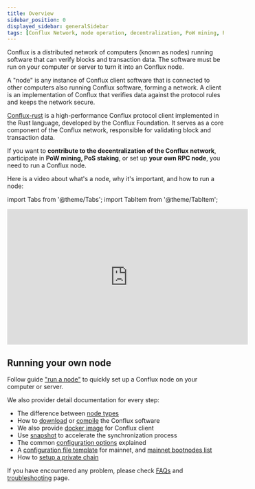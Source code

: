 ```yaml
---
title: Overview
sidebar_position: 0
displayed_sidebar: generalSidebar
tags: [Conflux Network, node operation, decentralization, PoW mining, PoS staking, RPC node, Conflux-rust, client software, network security, transaction validation, block verification, node types, node setup, node configuration, snapshot tool, troubleshooting]
---
```


Conflux is a distributed network of computers (known as nodes) running software that can verify blocks and transaction data. The software must be run on your computer or server to turn it into an Conflux node.

A "node" is any instance of Conflux client software that is connected to other computers also running Conflux software, forming a network. A client is an implementation of Conflux that verifies data against the protocol rules and keeps the network secure. 

[Conflux-rust](https://github.com/conflux-chain/conflux-rust) is a high-performance Conflux protocol client implemented in the Rust language, developed by the Conflux Foundation. It serves as a core component of the Conflux network, responsible for validating block and transaction data.

If you want to **contribute to the decentralization of the Conflux network**, participate in **PoW mining, PoS staking**, or set up **your own RPC node**, you need to run a Conflux node.

Here is a video about what's a node, why it's important, and how to run a node:

import Tabs from '@theme/Tabs';
import TabItem from '@theme/TabItem';

<Tabs>
  <TabItem value="youtube" label="Running a Conflux Node">
    <iframe width="560" height="315" src="https://www.youtube.com/embed/ocsbQRkL9fQ?si=wRmI5Aa6Ewfv-BCx" title="YouTube video player" frameborder="0" allow="accelerometer; autoplay; clipboard-write; encrypted-media; gyroscope; picture-in-picture; web-share" allowfullscreen>
    </iframe>
  </TabItem>
</Tabs>

## Running your own node

Follow guide ["run a node"](./run-a-node.md) to quickly set up a Conflux node on your computer or server.

We also provider detail documentation for every step:

* The difference between [node types](./node-types.md)
* How to [download](./advanced-topics/downloading-conflux-client.md) or [compile](./advanced-topics/compiling-conflux-client.md) the Conflux software
* We also provide [docker image](./advanced-topics/downloading-conflux-client#docker) for Conflux client
* Use [snapshot](./snapshot-tool.md) to accelerate the synchronization process
* The common [configuration options](./advanced-topics/node-configuration.md) explained
* A [configuration file template](./advanced-topics/configuration-files.md) for mainnet, and [mainnet bootnodes list](./advanced-topics/official-bootnodes.md)
* How to [setup a private chain](./advanced-topics/running-independent-chain.md)

If you have encountered any problem, please check [FAQs](./nodes-faqs.md) and [troubleshooting](./TroubleShooting) page.